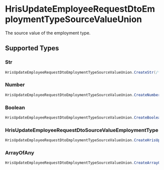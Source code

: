 # HrisUpdateEmployeeRequestDtoEmploymentTypeSourceValueUnion

The source value of the employment type.


## Supported Types

### Str

```csharp
HrisUpdateEmployeeRequestDtoEmploymentTypeSourceValueUnion.CreateStr(/* values here */);
```

### Number

```csharp
HrisUpdateEmployeeRequestDtoEmploymentTypeSourceValueUnion.CreateNumber(/* values here */);
```

### Boolean

```csharp
HrisUpdateEmployeeRequestDtoEmploymentTypeSourceValueUnion.CreateBoolean(/* values here */);
```

### HrisUpdateEmployeeRequestDtoSourceValueEmploymentType

```csharp
HrisUpdateEmployeeRequestDtoEmploymentTypeSourceValueUnion.CreateHrisUpdateEmployeeRequestDtoSourceValueEmploymentType(/* values here */);
```

### ArrayOfAny

```csharp
HrisUpdateEmployeeRequestDtoEmploymentTypeSourceValueUnion.CreateArrayOfAny(/* values here */);
```
